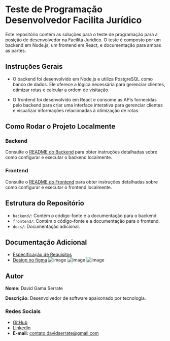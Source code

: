 # Teste de Programação Desenvolvedor Facilita Jurídico

Este repositório contém as soluções para o teste de programação para a posição de desenvolvedor na Facilita Jurídico. O teste é composto por um backend em Node.js, um frontend em React, e documentação para ambas as partes.

## Instruções Gerais
- O backend foi desenvolvido em Node.js e utiliza PostgreSQL como banco de dados. Ele oferece a lógica necessária para gerenciar clientes, otimizar rotas e calcular a ordem de visitação.
 
- O frontend foi desenvolvido em React e consome as APIs fornecidas pelo backend para criar uma interface interativa para gerenciar clientes e visualizar informações relacionadas à otimização de rotas.

## Como Rodar o Projeto Localmente

### Backend
Consulte o [README do Backend](./backend/README.md) para obter instruções detalhadas sobre como configurar e executar o backend localmente.

### Frontend
Consulte o [README do Frontend](./frontend/README.md) para obter instruções detalhadas sobre como configurar e executar o frontend localmente.

## Estrutura do Repositório
- `backend/`: Contém o código-fonte e a documentação para o backend.
- `frontend/`: Contém o código-fonte e a documentação para o frontend.
- `docs/`: Documentação adicional.

## Documentação Adicional
- [Especificação de Requisitos](./docs/especificacao_de_requisitos.md)
- [Design no figma](https://www.figma.com/file/QqKKUSRfRM2fvDFY5R8j4j/Teste-Facilita-Jur%C3%ADdico?type=design&node-id=0%3A1&mode=design&t=T4Aete06wYBbuHyx-1)
 ![image](https://github.com/davidgamaserrate1/TesteFacilitaJuridico/assets/86624625/005d362c-7ac1-47dd-b0a7-c8ad59df2118)
![image](https://github.com/davidgamaserrate1/TesteFacilitaJuridico/assets/86624625/5aa42479-c594-4931-b6fa-9d11e7e48ff3)
![image](https://github.com/davidgamaserrate1/TesteFacilitaJuridico/assets/86624625/2a5f2676-3ca0-41b5-87dc-531c744bf1e1)
 
 ## Autor
**Nome:** David Gama Serrate 

**Descrição:** Desenvolvedor de software apaixonado por tecnologia.
### Redes Sociais
- [GitHub](https://github.com/davidgamaserrate1)
- [LinkedIn](https://www.linkedin.com/in/david-gama-dev/)
- **E-mail:** [contato.davidserrate@gmail.com](mailto:contato.davidserrate@gmail.com)
